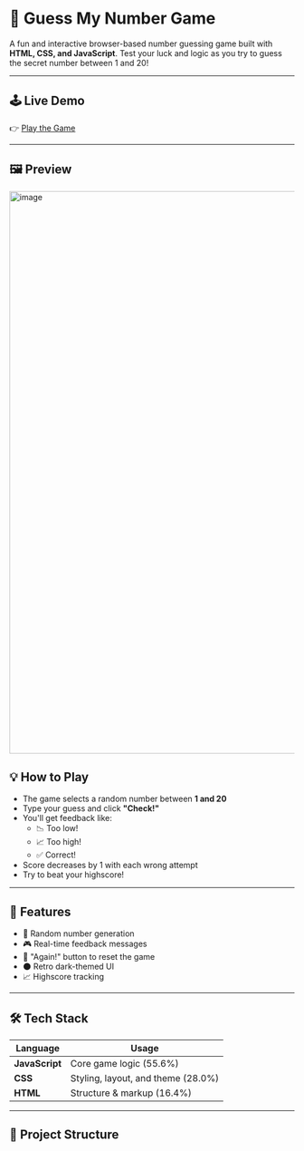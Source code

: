 # 🎯 Guess My Number Game

A fun and interactive browser-based number guessing game built with **HTML, CSS, and JavaScript**. Test your luck and logic as you try to guess the secret number between 1 and 20!

---

## 🕹️ Live Demo

👉 [Play the Game](https://Sahildk.github.io/Guess_My_Number)

---

## 🖼️ Preview

<img width="1919" height="993" alt="image" src="https://github.com/user-attachments/assets/43360b1d-c93c-4b51-803e-ff265808dc16" />

## 💡 How to Play

- The game selects a random number between **1 and 20**
- Type your guess and click **"Check!"**
- You'll get feedback like:
  - 📉 Too low!
  - 📈 Too high!
  - ✅ Correct!
- Score decreases by 1 with each wrong attempt
- Try to beat your highscore!

---

## 🚀 Features

- 🎯 Random number generation
- 🎮 Real-time feedback messages
- 🔄 "Again!" button to reset the game
- 🌑 Retro dark-themed UI
- 📈 Highscore tracking

---

## 🛠️ Tech Stack

| Language | Usage |
|----------|-------|
| **JavaScript** | Core game logic (55.6%) |
| **CSS**        | Styling, layout, and theme (28.0%) |
| **HTML**       | Structure & markup (16.4%) |

---

## 📁 Project Structure

